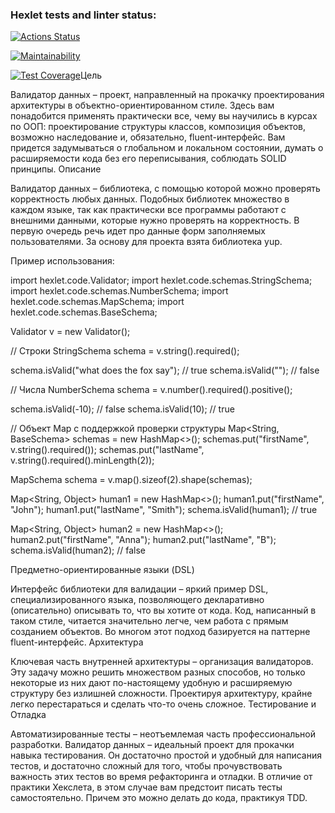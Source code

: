 ### Hexlet tests and linter status:
[![Actions Status](https://github.com/Wingle-ops/java-project-78/actions/workflows/hexlet-check.yml/badge.svg)](https://github.com/Wingle-ops/java-project-78/actions)

[![Maintainability](https://api.codeclimate.com/v1/badges/10c4717396feb0fd0841/maintainability)](https://codeclimate.com/github/Wingle-ops/java-project-78/maintainability)

[![Test Coverage](https://api.codeclimate.com/v1/badges/10c4717396feb0fd0841/test_coverage)](https://codeclimate.com/github/Wingle-ops/java-project-78/test_coverage)Цель

Валидатор данных – проект, направленный на прокачку проектирования архитектуры в объектно-ориентированном стиле. Здесь вам понадобится применять практически все, чему вы научились в курсах по ООП: проектирование структуры классов, композиция объектов, возможно наследование и, обязательно, fluent-интерфейс. Вам придется задумываться о глобальном и локальном состоянии, думать о расширяемости кода без его переписывания, соблюдать SOLID принципы.
Описание

Валидатор данных – библиотека, с помощью которой можно проверять корректность любых данных. Подобных библиотек множество в каждом языке, так как практически все программы работают с внешними данными, которые нужно проверять на корректность. В первую очередь речь идет про данные форм заполняемых пользователями. За основу для проекта взята библиотека yup.

Пример использования:

import hexlet.code.Validator;
import hexlet.code.schemas.StringSchema;
import hexlet.code.schemas.NumberSchema;
import hexlet.code.schemas.MapSchema;
import hexlet.code.schemas.BaseSchema;

Validator v = new Validator();

// Строки
StringSchema schema = v.string().required();

schema.isValid("what does the fox say"); // true
schema.isValid(""); // false

// Числа
NumberSchema schema = v.number().required().positive();

schema.isValid(-10); // false
schema.isValid(10); // true

// Объект Map с поддержкой проверки структуры
Map<String, BaseSchema<String>> schemas = new HashMap<>();
schemas.put("firstName", v.string().required());
schemas.put("lastName", v.string().required().minLength(2));

MapSchema schema = v.map().sizeof(2).shape(schemas);

Map<String, Object> human1 = new HashMap<>();
human1.put("firstName", "John");
human1.put("lastName", "Smith");
schema.isValid(human1); // true

Map<String, Object> human2 = new HashMap<>();
human2.put("firstName", "Anna");
human2.put("lastName", "B");
schema.isValid(human2); // false

Предметно-ориентированные языки (DSL)

Интерфейс библиотеки для валидации – яркий пример DSL, специализированного языка, позволяющего декларативно (описательно) описывать то, что вы хотите от кода. Код, написанный в таком стиле, читается значительно легче, чем работа с прямым созданием объектов. Во многом этот подход базируется на паттерне fluent-интерфейс.
Архитектура

Ключевая часть внутренней архитектуры – организация валидаторов. Эту задачу можно решить множеством разных способов, но только некоторые из них дают по-настоящему удобную и расширяемую структуру без излишней сложности. Проектируя архитектуру, крайне легко перестараться и сделать что-то очень сложное.
Тестирование и Отладка

Автоматизированные тесты – неотъемлемая часть профессиональной разработки. Валидатор данных – идеальный проект для прокачки навыка тестирования. Он достаточно простой и удобный для написания тестов, и достаточно сложный для того, чтобы прочувствовать важность этих тестов во время рефакторинга и отладки. В отличие от практики Хекслета, в этом случае вам предстоит писать тесты самостоятельно. Причем это можно делать до кода, практикуя TDD.
